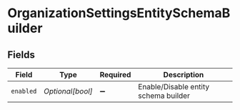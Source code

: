 # OrganizationSettingsEntitySchemaBuilder


## Fields

| Field                                | Type                                 | Required                             | Description                          |
| ------------------------------------ | ------------------------------------ | ------------------------------------ | ------------------------------------ |
| `enabled`                            | *Optional[bool]*                     | :heavy_minus_sign:                   | Enable/Disable entity schema builder |